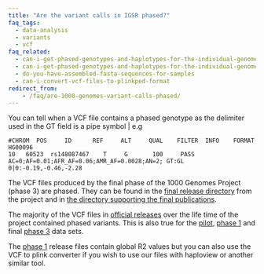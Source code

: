 ```yaml
---
title: "Are the variant calls in IGSR phased?"
faq_tags:
  - data-analysis
  - variants
  - vcf
faq_related:
  - can-i-get-phased-genotypes-and-haplotypes-for-the-individual-genomes
  - can-i-get-phased-genotypes-and-haplotypes-for-the-individual-genomes
  - do-you-have-assembled-fasta-sequences-for-samples
  - can-i-convert-vcf-files-to-plinkped-format
redirect_from:
    - /faq/are-1000-genomes-variant-calls-phased/
---
```


You can tell when a VCF file contains a phased genotype as the delimiter used in the GT field is a pipe symbol \| e.g

    #CHROM  POS     ID      REF     ALT     QUAL    FILTER  INFO    FORMAT  HG00096
    10   60523  rs148087467    T     G       100     PASS    AC=0;AF=0.01;AFR_AF=0.06;AMR_AF=0.0028;AN=2; GT:GL 0|0:-0.19,-0.46,-2.28

The VCF files produced by the final phase of the 1000 Genomes Project (phase 3) are phased. They can be found in the [final release directory](ftp://ftp.1000genomes.ebi.ac.uk/vol1/ftp/release/20130502/) from the project and in [the directory supporting the final publications](ftp://ftp.1000genomes.ebi.ac.uk/vol1/ftp/phase3/integrated_sv_map/).

The majority of the VCF files in [official releases](ftp://ftp.1000genomes.ebi.ac.uk/vol1/ftp/release/) over the life time of the project contained phased variants. This is also true for the [pilot](ftp://ftp.1000genomes.ebi.ac.uk/vol1/ftp/pilot_data/paper_data_sets/a_map_of_human_variation/), [phase 1](ftp://ftp.1000genomes.ebi.ac.uk/vol1/ftp/phase1/analysis_results/integrated_call_sets/)  and final [phase 3](ftp://ftp.1000genomes.ebi.ac.uk/vol1/ftp/phase3/integrated_sv_map/) data sets. 

The [phase 1](ftp://ftp.1000genomes.ebi.ac.uk/vol1/ftp/phase1/analysis_results/integrated_call_sets/) release files contain global R2 values but you can also use the VCF to plink converter if you wish to use our files with haploview or another similar tool.
